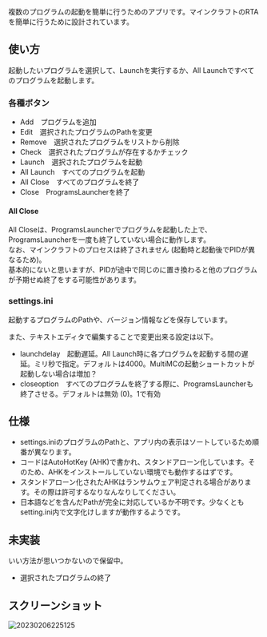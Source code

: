 複数のプログラムの起動を簡単に行うためのアプリです。マインクラフトのRTAを簡単に行うために設計されています。  

## 使い方
起動したいプログラムを選択して、Launchを実行するか、All Launchですべてのプログラムを起動します。  

### 各種ボタン
- Add　プログラムを追加
- Edit　選択されたプログラムのPathを変更
- Remove　選択されたプログラムをリストから削除
- Check　選択されたプログラムが存在するかチェック
- Launch　選択されたプログラムを起動
- All Launch　すべてのプログラムを起動
- All Close　すべてのプログラムを終了
- Close　ProgramsLauncherを終了

#### All Close
All Closeは、ProgramsLauncherでプログラムを起動した上で、ProgramsLauncherを一度も終了していない場合に動作します。  
なお、マインクラフトのプロセスは終了されません (起動時と起動後でPIDが異なるため)。  
基本的にないと思いますが、PIDが途中で同じのに置き換わると他のプログラムが予期せぬ終了をする可能性があります。

### settings.ini
起動するプログラムのPathや、バージョン情報などを保存しています。  

また、テキストエディタで編集することで変更出来る設定は以下。
- launchdelay　起動遅延。All Launch時に各プログラムを起動する間の遅延。ミリ秒で指定。デフォルトは4000。MultiMCの起動ショートカットが起動しない場合は増加？
- closeoption　すべてのプログラムを終了する際に、ProgramsLauncherも終了させる。デフォルトは無効 (0)。1で有効

## 仕様
- settings.iniのプログラムのPathと、アプリ内の表示はソートしているため順番が異なります。
- コードはAutoHotKey (AHK)で書かれ、スタンドアローン化しています。そのため、AHKをインストールしていない環境でも動作するはずです。  
- スタンドアローン化されたAHKはランサムウェア判定される場合があります。その際は許可するなりなんなりしてください。  
- 日本語などを含んだPathが完全に対応しているか不明です。少なくともsetting.ini内で文字化けしますが動作するようです。

## 未実装
いい方法が思いつかないので保留中。  
- 選択されたプログラムの終了

## スクリーンショット
![20230206225125](https://user-images.githubusercontent.com/97399080/216988877-4810a147-427d-495c-a4a7-9c5c99a86f39.png)
